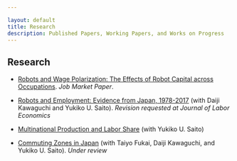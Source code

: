 ```yaml
---

layout: default
title: Research
description: Published Papers, Working Papers, and Works on Progress
---
```


## Research

- [Robots and Wage Polarization: The Effects of Robot Capital across Occupations](./assets/papers/draft_JMP_adachi_latest.pdf). *Job Market Paper*.




- [Robots and Employment: Evidence from Japan, 1978-2017](./assets/papers/robot_japan_201030.pdf) (with Daiji Kawaguchi and Yukiko U. Saito). *Revision requested at Journal of Labor Economics*

  

- [Multinational Production and Labor Share](./assets/papers/multinational_thaiflood_latest.pdf) (with Yukiko U. Saito)

  
  
- [Commuting Zones in Japan](./assets/papers/commuting_zone_latest.pdf) (with Taiyo Fukai, Daiji Kawaguchi, and Yukiko U. Saito). *Under review*

  

